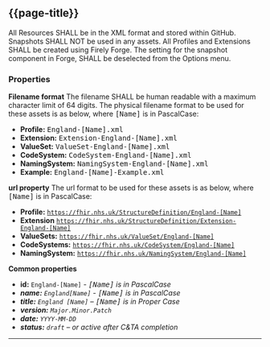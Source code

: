 ## {{page-title}}

All Resources SHALL be in the XML format and stored within GitHub. Snapshots SHALL NOT be used in any assets. All Profiles and Extensions SHALL be created using Firely Forge. The setting for the snapshot component in Forge, SHALL be deselected from the Options menu.

### Properties
**Filename format**
The filename SHALL be human readable with a maximum character limit of 64 digits. The physical filename format to be used for these assets is as below, where <samp>[Name]</samp> is in PascalCase:

- **Profile:** <samp>England-[Name].xml</samp>
- **Extension:** <samp>Extension-England-[Name].xml</samp>
- **ValueSet:** <samp>ValueSet-England-[Name].xml</samp>
- **CodeSystem:** <samp>CodeSystem-England-[Name].xml</samp>
- **NamingSystem:** <samp>NamingSystem-England-[Name].xml</samp>
- **Example:** <samp>England-[Name]-Example.xml</samp>


**url property**
The url format to be used for these assets is as below, where <samp>[Name]</samp> is in PascalCase: 
- **Profile:** <code>https://fhir.nhs.uk/StructureDefinition/England-[Name]</code>
- **Extension** <code>https://fhir.nhs.uk/StructureDefinition/Extension-England-[Name]</code>
- **ValueSets:** <code>https://fhir.nhs.uk/ValueSet/England-[Name]</code>
- **CodeSystems:** <code>https://fhir.nhs.uk/CodeSystem/England-[Name]</code>
- **NamingSystem:** <code>https://fhir.nhs.uk/NamingSystem/England-[Name]</code>


**Common properties**
- **id:** <code>England-[Name]</code> - <i><samp>[Name]</samp> is in PascalCase<i>
- **name:** <code>England[Name]</code> - <i><samp>[Name]</samp> is in PascalCase<i>
- **title:** <code>England [Name]</code> – <i><samp>[Name]</samp> is in Proper Case</i>
- **version:** <code>Major.Minor.Patch</code>
- **date:** <code>YYYY-MM-DD</code>
- **status:** <code>draft</code> – <i>or active after C&TA completion</i>

---
